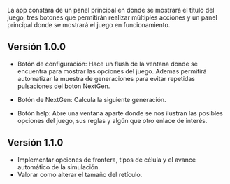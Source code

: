 La app constara de un panel principal en donde se mostrará el título del juego, tres botones que permitirán realizar múltiples acciones y un panel principal donde se mostrará el juego en funcionamiento.

## Versión 1.0.0

+ Botón de configuración: Hace un flush de la ventana donde se encuentra para mostrar las opciones del juego. Ademas permitirá automatizar la muestra de generaciones para evitar repetidas pulsaciones del boton NextGen.

+ Botón de NextGen: Calcula la siguiente generación.

+ Botón help: Abre una ventana aparte donde se nos ilustran las posibles opciones del juego, sus reglas y algún que otro enlace de interés.
## Versión 1.1.0
+ Implementar opciones de frontera, tipos de célula y el avance automático de la simulación.
+ Valorar como alterar el tamaño del retículo.